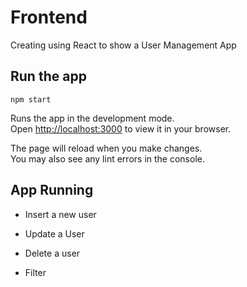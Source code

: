 # Frontend

Creating using React to show a User Management App

## Run the app

`npm start`

Runs the app in the development mode.\
Open [http://localhost:3000](http://localhost:3000) to view it in your browser.

The page will reload when you make changes.\
You may also see any lint errors in the console.


## App Running



- Insert a new user



- Update a User



- Delete a user


- Filter